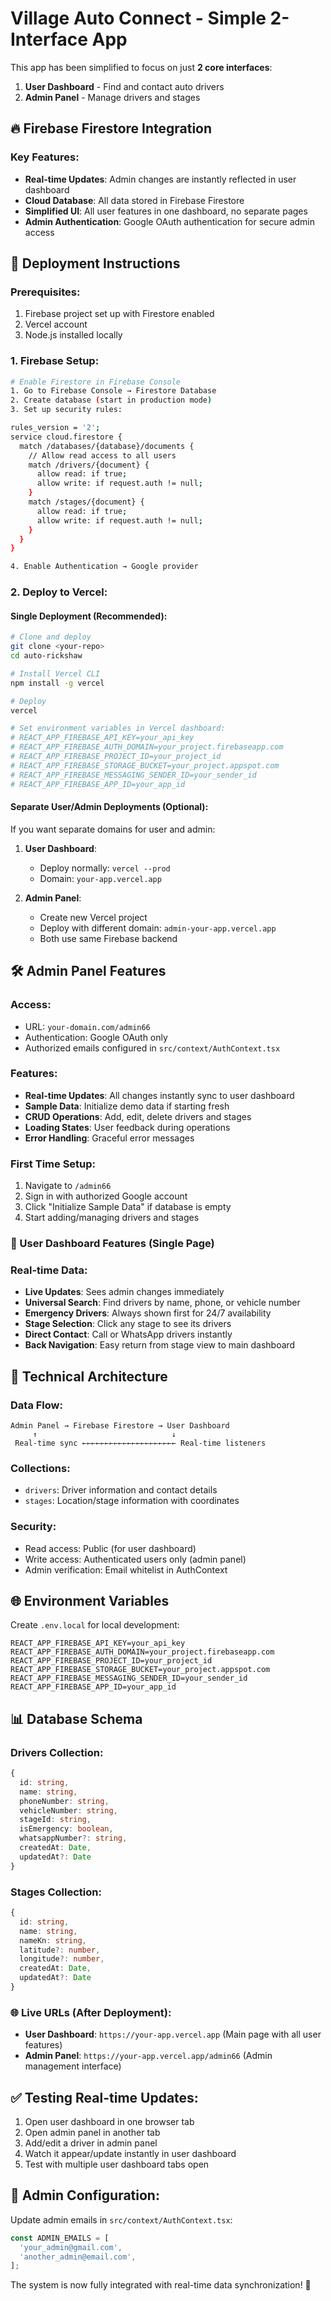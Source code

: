 # Village Auto Connect - Simple 2-Interface App

This app has been simplified to focus on just **2 core interfaces**:
1. **User Dashboard** - Find and contact auto drivers
2. **Admin Panel** - Manage drivers and stages

## 🔥 Firebase Firestore Integration

### Key Features:
- **Real-time Updates**: Admin changes are instantly reflected in user dashboard
- **Cloud Database**: All data stored in Firebase Firestore
- **Simplified UI**: All user features in one dashboard, no separate pages
- **Admin Authentication**: Google OAuth authentication for secure admin access

## 🚀 Deployment Instructions

### Prerequisites:
1. Firebase project set up with Firestore enabled
2. Vercel account
3. Node.js installed locally

### 1. Firebase Setup:
```bash
# Enable Firestore in Firebase Console
1. Go to Firebase Console → Firestore Database
2. Create database (start in production mode)
3. Set up security rules:

rules_version = '2';
service cloud.firestore {
  match /databases/{database}/documents {
    // Allow read access to all users
    match /drivers/{document} {
      allow read: if true;
      allow write: if request.auth != null;
    }
    match /stages/{document} {
      allow read: if true;
      allow write: if request.auth != null;
    }
  }
}

4. Enable Authentication → Google provider
```

### 2. Deploy to Vercel:

#### Single Deployment (Recommended):
```bash
# Clone and deploy
git clone <your-repo>
cd auto-rickshaw

# Install Vercel CLI
npm install -g vercel

# Deploy
vercel

# Set environment variables in Vercel dashboard:
# REACT_APP_FIREBASE_API_KEY=your_api_key
# REACT_APP_FIREBASE_AUTH_DOMAIN=your_project.firebaseapp.com
# REACT_APP_FIREBASE_PROJECT_ID=your_project_id
# REACT_APP_FIREBASE_STORAGE_BUCKET=your_project.appspot.com
# REACT_APP_FIREBASE_MESSAGING_SENDER_ID=your_sender_id
# REACT_APP_FIREBASE_APP_ID=your_app_id
```

#### Separate User/Admin Deployments (Optional):
If you want separate domains for user and admin:

1. **User Dashboard**: 
   - Deploy normally: `vercel --prod`
   - Domain: `your-app.vercel.app`

2. **Admin Panel**: 
   - Create new Vercel project
   - Deploy with different domain: `admin-your-app.vercel.app`
   - Both use same Firebase backend

## 🛠 Admin Panel Features

### Access:
- URL: `your-domain.com/admin66`
- Authentication: Google OAuth only
- Authorized emails configured in `src/context/AuthContext.tsx`

### Features:
- **Real-time Updates**: All changes instantly sync to user dashboard
- **Sample Data**: Initialize demo data if starting fresh
- **CRUD Operations**: Add, edit, delete drivers and stages
- **Loading States**: User feedback during operations
- **Error Handling**: Graceful error messages

### First Time Setup:
1. Navigate to `/admin66`
2. Sign in with authorized Google account
3. Click "Initialize Sample Data" if database is empty
4. Start adding/managing drivers and stages

### 📱 User Dashboard Features (Single Page)

### Real-time Data:
- **Live Updates**: Sees admin changes immediately
- **Universal Search**: Find drivers by name, phone, or vehicle number
- **Emergency Drivers**: Always shown first for 24/7 availability
- **Stage Selection**: Click any stage to see its drivers
- **Direct Contact**: Call or WhatsApp drivers instantly
- **Back Navigation**: Easy return from stage view to main dashboard

## 🔧 Technical Architecture

### Data Flow:
```
Admin Panel → Firebase Firestore → User Dashboard
     ↑                              ↓
 Real-time sync ←←←←←←←←←←←←←←←←←←←←← Real-time listeners
```

### Collections:
- `drivers`: Driver information and contact details
- `stages`: Location/stage information with coordinates

### Security:
- Read access: Public (for user dashboard)
- Write access: Authenticated users only (admin panel)
- Admin verification: Email whitelist in AuthContext

## 🌐 Environment Variables

Create `.env.local` for local development:
```
REACT_APP_FIREBASE_API_KEY=your_api_key
REACT_APP_FIREBASE_AUTH_DOMAIN=your_project.firebaseapp.com
REACT_APP_FIREBASE_PROJECT_ID=your_project_id
REACT_APP_FIREBASE_STORAGE_BUCKET=your_project.appspot.com
REACT_APP_FIREBASE_MESSAGING_SENDER_ID=your_sender_id
REACT_APP_FIREBASE_APP_ID=your_app_id
```

## 📊 Database Schema

### Drivers Collection:
```typescript
{
  id: string,
  name: string,
  phoneNumber: string,
  vehicleNumber: string,
  stageId: string,
  isEmergency: boolean,
  whatsappNumber?: string,
  createdAt: Date,
  updatedAt?: Date
}
```

### Stages Collection:
```typescript
{
  id: string,
  name: string,
  nameKn: string,
  latitude?: number,
  longitude?: number,
  createdAt: Date,
  updatedAt?: Date
}
```

### 🌐 Live URLs (After Deployment):

- **User Dashboard**: `https://your-app.vercel.app` (Main page with all user features)
- **Admin Panel**: `https://your-app.vercel.app/admin66` (Admin management interface)

## ✅ Testing Real-time Updates:

1. Open user dashboard in one browser tab
2. Open admin panel in another tab
3. Add/edit a driver in admin panel
4. Watch it appear/update instantly in user dashboard
5. Test with multiple user dashboard tabs open

## 🔐 Admin Configuration:

Update admin emails in `src/context/AuthContext.tsx`:
```typescript
const ADMIN_EMAILS = [
  'your_admin@gmail.com',
  'another_admin@email.com',
];
```

The system is now fully integrated with real-time data synchronization! 🎉